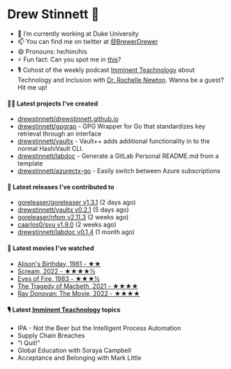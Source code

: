 
# Drew Stinnett 👋

- 🔭 I’m currently working at Duke University
- 📫 You can find me on twitter at [@BrewerDrewer](https://twitter.com/BrewerDrewer)
- 😄 Pronouns: he/him/his
- ⚡ Fun fact: Can you spot me in [this](https://www.youtube.com/watch?v=oL9WnB0qHBA)?
- 🎙 Cohost of the weekly podcast [Imminent Teachnology](https://podcast.imminentteachnology.com/) about Technology and Inclusion with [Dr. Rochelle Newton](https://www.linkedin.com/in/drrochellenewton/). Wanna be a guest? Hit me up!

#### 👨‍💻 Latest projects I've created
- [drewstinnett/drewstinnett.github.io](https://github.com/drewstinnett/drewstinnett.github.io)
- [drewstinnett/gpgrap](https://github.com/drewstinnett/gpgrap) - GPG Wrapper for Go that standardizes key retrieval through an interface
- [drewstinnett/vaultx](https://github.com/drewstinnett/vaultx) - Vault&#43;&#43; adds additional functionality in to the normal HashiVault CLI.
- [drewstinnett/labdoc](https://github.com/drewstinnett/labdoc) - Generate a GitLab Personal README.md from a template
- [drewstinnett/azurectx-go](https://github.com/drewstinnett/azurectx-go) - Easily switch between Azure subscriptions

#### 🚀 Latest releases I've contributed to
- [goreleaser/goreleaser v1.3.1](https://github.com/goreleaser/goreleaser/releases/tag/v1.3.1) (2 days ago)
- [drewstinnett/vaultx v0.2.1](https://github.com/drewstinnett/vaultx/releases/tag/v0.2.1) (5 days ago)
- [goreleaser/nfpm v2.11.3](https://github.com/goreleaser/nfpm/releases/tag/v2.11.3) (2 weeks ago)
- [caarlos0/svu v1.9.0](https://github.com/caarlos0/svu/releases/tag/v1.9.0) (2 weeks ago)
- [drewstinnett/labdoc v0.1.4](https://github.com/drewstinnett/labdoc/releases/tag/v0.1.4) (1 month ago)

#### 🍿 Latest movies I've watched
- [Alison&#39;s Birthday, 1981 - ★★](https://letterboxd.com/mondodrew/film/alisons-birthday/)
- [Scream, 2022 - ★★★★½](https://letterboxd.com/mondodrew/film/scream-2022/)
- [Eyes of Fire, 1983 - ★★★½](https://letterboxd.com/mondodrew/film/eyes-of-fire/)
- [The Tragedy of Macbeth, 2021 - ★★★★](https://letterboxd.com/mondodrew/film/the-tragedy-of-macbeth/)
- [Ray Donovan: The Movie, 2022 - ★★★★](https://letterboxd.com/mondodrew/film/ray-donovan-the-movie/)

#### 🎙 Latest [Imminent Teachnology](https://podcast.imminentteachnology.com/) topics
- IPA - Not the Beer but the Intelligent Process Automation
- Supply Chain Breaches
- &#34;I Quit!&#34;
- Global Education with Soraya Campbell
- Acceptance and Belonging with Mark Little